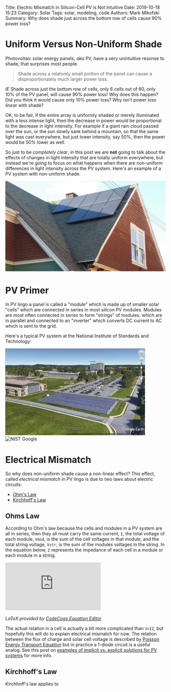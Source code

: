 Title: Electric Mismatch in Silicon-Cell PV is Not Intuitive
Date: 2019-10-18 15:23
Category: Solar
Tags: solar, modeling, code
Authors: Mark Mikofski
Summary: Why does shade just across the bottom row of cells cause 90% power loss?

# Uniform Versus Non-Uniform Shade

Photovoltaic solar energy panels, _aka_ PV, have a very unintuitive resonse to
shade, that surprises most people.

> Shade across a relatively small portion of the panel can cause a
disproportionately much larger power loss.

_IE_ Shade across just the bottom row of cells, only 6 cells out of 60, only
10% of the PV panel, will cause 90% power loss! Why does this happen? Did you
think it would cause only 10% power loss? Why isn't power loss _linear_ with
shade?

OK, to be fair, if the entire array is uniformly shaded or merely illuminated
with a less intense light, then the decrease in power _would_ be proportional
to the decrease in light intensity. For example if a giant rain cloud passed
over the sun, or the sun slowly sank behind a mountain, so that the same light
was cast everywhere, but just lower intensity, say 50%, then the power would be
50% lower as well.

So just to be _completely clear_, in this post we are **not** going to talk about
the effects of changes in light intensity that are totally uniform everywhere,
but instead we're going to focus on what happens when there are non-uniform
differences in light intensity across the PV system. Here's an example of a PV
system with non-uniform shade.

![non uniform shade on a roof](./images/20150923_170418.jpg)

# PV Primer

In PV lingo a panel is called a "module" which is made up of smaller solar
"cells" which are connected in series in most silicon PV modules. Modules are
most often connected in series to form "strings" of modules, which are in
parallel and connected to an "inverter" which converts DC current to AC which
is sent to the grid.

Here's a typical PV system at the National Institute of Standards and Technology:

![NIST ground mount racks](./images/ground-mount-racks.jpg)
![NIST Google](./images/NIST_Google.png)

# Electrical Mismatch

So why does non-uniform shade cause a non-linear effect? This effect, called
_electrical mismatch_ in PV lingo is due to two laws about electric circuits:

* [Ohm's Law](https://en.wikipedia.org/wiki/Ohm%27s_law)
* [Kirchhoff's Law](https://en.wikipedia.org/wiki/Kirchhoff%27s_circuit_laws)

## Ohms Law

According to Ohm's law because the cells and modules in a PV system are all in
series, then they all must carry the same current, `I`, the total votlage of
each module, `Vmod`, is the sum of the cell voltages in that module, and the
total string voltage, `Vstr`, is the sum of the modules voltages in the string.
In the equation below, `Z` represents the impedance of each cell in a module or
each module in a string.

![Ohm's Law](https://latex.codecogs.com/png.latex?V%20%3D%20%5Csum%7BV%7D%20%3D%20I%20%5Csum%7BZ%7D)

_LaTeX provided by [CodeCogs Equation Editor](https://www.codecogs.com/latex/eqneditor.php)_

The actual relation in a cell is actually a bit more complicated than `V=IZ`,
but hopefully this will do to explain electrical mismatch for now. The relation
between the flux of charge and solar cell voltage is described by
[Poisson Energy Transport Equation](https://en.wikipedia.org/wiki/Poisson%E2%80%93Boltzmann_equation) but in practice a 1-diode circuit is a
useful analog. See this post on
[examples of implicit vs. explicit solutions for PV systems](/examples-of-implicit-versus-explicit-solutions-for-photovoltaic-solar-energy-systems.html)
for more info.

## Kirchhoff's Law

Kirchhoff's law applies to 

